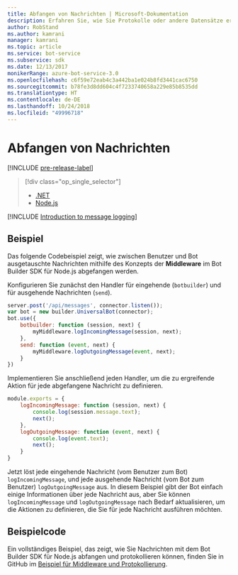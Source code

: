 ```yaml
---
title: Abfangen von Nachrichten | Microsoft-Dokumentation
description: Erfahren Sie, wie Sie Protokolle oder andere Datensätze erstellen, indem Sie den Informationsaustausch mit dem Bot Builder SDK für Node.js abfangen und verarbeiten.
author: RobStand
ms.author: kamrani
manager: kamrani
ms.topic: article
ms.service: bot-service
ms.subservice: sdk
ms.date: 12/13/2017
monikerRange: azure-bot-service-3.0
ms.openlocfilehash: c6f59e72eab4c3a442ba1e024b8fd3441cac6750
ms.sourcegitcommit: b78fe3d8dd604c4f7233740658a229e85b8535dd
ms.translationtype: HT
ms.contentlocale: de-DE
ms.lasthandoff: 10/24/2018
ms.locfileid: "49996718"
---
```

# <a name="intercept-messages"></a>Abfangen von Nachrichten

[!INCLUDE [pre-release-label](../includes/pre-release-label-v3.md)]

> [!div class="op_single_selector"]
> - [.NET](../dotnet/bot-builder-dotnet-middleware.md)
> - [Node.js](../nodejs/bot-builder-nodejs-intercept-messages.md)

[!INCLUDE [Introduction to message logging](../includes/snippet-message-logging-intro.md)]

## <a name="example"></a>Beispiel

Das folgende Codebeispiel zeigt, wie zwischen Benutzer und Bot ausgetauschte Nachrichten mithilfe des Konzepts der **Middleware** im Bot Builder SDK für Node.js abgefangen werden. 

Konfigurieren Sie zunächst den Handler für eingehende (`botbuilder`) und für ausgehende Nachrichten (`send`).

```javascript
server.post('/api/messages', connector.listen());
var bot = new builder.UniversalBot(connector);
bot.use({
    botbuilder: function (session, next) {
        myMiddleware.logIncomingMessage(session, next);
    },
    send: function (event, next) {
        myMiddleware.logOutgoingMessage(event, next);
    }
})
```

Implementieren Sie anschließend jeden Handler, um die zu ergreifende Aktion für jede abgefangene Nachricht zu definieren.

```javascript
module.exports = {
    logIncomingMessage: function (session, next) {
        console.log(session.message.text);
        next();
    },
    logOutgoingMessage: function (event, next) {
        console.log(event.text);
        next();
    }
}
```

Jetzt löst jede eingehende Nachricht (vom Benutzer zum Bot) `logIncomingMessage`, und jede ausgehende Nachricht (vom Bot zum Benutzer) `logOutgoingMessage` aus.
In diesem Beispiel gibt der Bot einfach einige Informationen über jede Nachricht aus, aber Sie können `logIncomingMessage` und `logOutgoingMessage` nach Bedarf aktualisieren, um die Aktionen zu definieren, die Sie für jede Nachricht ausführen möchten. 

## <a name="sample-code"></a>Beispielcode

Ein vollständiges Beispiel, das zeigt, wie Sie Nachrichten mit dem Bot Builder SDK für Node.js abfangen und protokollieren können, finden Sie in GitHub im <a href="https://github.com/Microsoft/BotBuilder-Samples/tree/master/Node/capability-middlewareLogging" target="_blank">Beispiel für Middleware und Protokollierung</a>.
